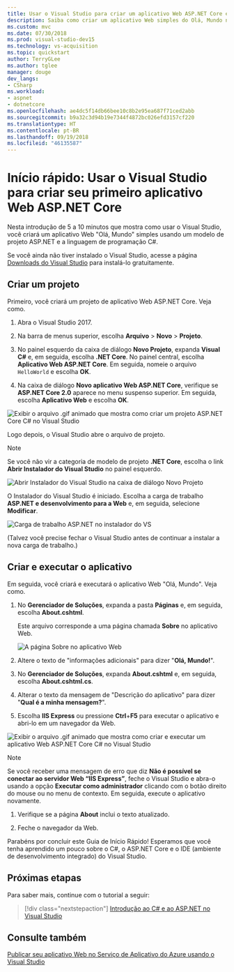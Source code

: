 ```yaml
---
title: Usar o Visual Studio para criar um aplicativo Web ASP.NET Core em C#
description: Saiba como criar um aplicativo Web simples do Olá, Mundo no Visual Studio com C# e ASP.NET Core, passo a passo.
ms.custom: mvc
ms.date: 07/30/2018
ms.prod: visual-studio-dev15
ms.technology: vs-acquisition
ms.topic: quickstart
author: TerryGLee
ms.author: tglee
manager: douge
dev_langs:
- CSharp
ms.workload:
- aspnet
- dotnetcore
ms.openlocfilehash: ae4dc5f14db66bee10c8b2e95ea687f71ced2abb
ms.sourcegitcommit: b9a32c3d94b19e7344f4872bc026efd3157cf220
ms.translationtype: HT
ms.contentlocale: pt-BR
ms.lasthandoff: 09/19/2018
ms.locfileid: "46135587"
---
```

# <a name="quickstart-use-visual-studio-to-create-your-first-aspnet-core-web-app"></a>Início rápido: Usar o Visual Studio para criar seu primeiro aplicativo Web ASP.NET Core

Nesta introdução de 5 a 10 minutos que mostra como usar o Visual Studio, você criará um aplicativo Web "Olá, Mundo" simples usando um modelo de projeto ASP.NET e a linguagem de programação C#.

Se você ainda não tiver instalado o Visual Studio, acesse a página [Downloads do Visual Studio](https://visualstudio.microsoft.com/downloads/?utm_medium=microsoft&utm_source=docs.microsoft.com&utm_campaign=button+cta&utm_content=download+vs2017) para instalá-lo gratuitamente.

## <a name="create-a-project"></a>Criar um projeto

Primeiro, você criará um projeto de aplicativo Web ASP.NET Core. Veja como.

1. Abra o Visual Studio 2017.

1. Na barra de menus superior, escolha **Arquivo** > **Novo** > **Projeto**.

1. No painel esquerdo da caixa de diálogo **Novo Projeto**, expanda **Visual C#** e, em seguida, escolha **.NET Core**. No painel central, escolha **Aplicativo Web ASP.NET Core**. Em seguida, nomeie o arquivo `HelloWorld` e escolha **OK**.

1. Na caixa de diálogo **Novo aplicativo Web ASP.NET Core**, verifique se **ASP.NET Core 2.0** aparece no menu suspenso superior. Em seguida, escolha **Aplicativo Web** e escolha **OK**.

  ![Exibir o arquivo .gif animado que mostra como criar um projeto ASP.NET Core C# no Visual Studio](../ide/media/csharp-aspnet-animated-create-project.gif)

  Logo depois, o Visual Studio abre o arquivo de projeto.

   > [!NOTE]
   > Se você não vir a categoria de modelo de projeto **.NET Core**, escolha o link **Abrir Instalador do Visual Studio** no painel esquerdo.
   >
   > ![Abrir Instalador do Visual Studio na caixa de diálogo Novo Projeto](../ide/media/open-visual-studio-installer.png)
   >
   > O Instalador do Visual Studio é iniciado. Escolha a carga de trabalho **ASP.NET e desenvolvimento para a Web** e, em seguida, selecione **Modificar**.
   >
   > ![Carga de trabalho ASP.NET no instalador do VS](../ide/media/quickstart-aspnet-workload.png)
   >
   > (Talvez você precise fechar o Visual Studio antes de continuar a instalar a nova carga de trabalho.)

## <a name="create-and-run-the-app"></a>Criar e executar o aplicativo

Em seguida, você criará e executará o aplicativo Web "Olá, Mundo". Veja como.

1. No **Gerenciador de Soluções**, expanda a pasta **Páginas** e, em seguida, escolha **About.cshtml**.

   Este arquivo corresponde a uma página chamada **Sobre** no aplicativo Web.

   ![A página Sobre no aplicativo Web](../ide/media/csharp-aspnet-about-page.png)

1. Altere o texto de "informações adicionais" para dizer "**Olá, Mundo!**".

1. No **Gerenciador de Soluções**, expanda **About.cshtml** e, em seguida, escolha **About.cshtml.cs**.

1. Alterar o texto da mensagem de "Descrição do aplicativo" para dizer "**Qual é a minha mensagem?**".

1. Escolha **IIS Express** ou pressione **Ctrl**+**F5** para executar o aplicativo e abri-lo em um navegador da Web.

  ![Exibir o arquivo .gif animado que mostra como criar e executar um aplicativo Web ASP.NET Core C# no Visual Studio](../ide/media/csharp-aspnet-animated-hello-world.gif)

   > [!NOTE]
   > Se você receber uma mensagem de erro que diz **Não é possível se conectar ao servidor Web “IIS Express”**, feche o Visual Studio e abra-o usando a opção **Executar como administrador** clicando com o botão direito do mouse ou no menu de contexto. Em seguida, execute o aplicativo novamente.

1. Verifique se a página **About** inclui o texto atualizado.

1. Feche o navegador da Web.

Parabéns por concluir este Guia de Início Rápido! Esperamos que você tenha aprendido um pouco sobre o C#, o ASP.NET Core e o IDE (ambiente de desenvolvimento integrado) do Visual Studio.

## <a name="next-steps"></a>Próximas etapas

Para saber mais, continue com o tutorial a seguir:

> [!div class="nextstepaction"]
> [Introdução ao C# e ao ASP.NET no Visual Studio](tutorial-csharp-aspnet-core.md)

## <a name="see-also"></a>Consulte também

[Publicar seu aplicativo Web no Serviço de Aplicativo do Azure usando o Visual Studio](..//deployment/quickstart-deploy-to-azure.md)
